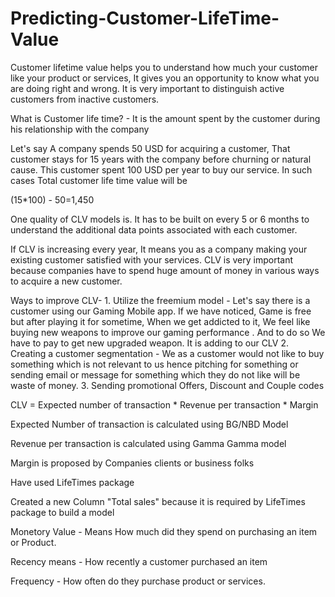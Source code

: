 # Predicting-Customer-LifeTime-Value

Customer lifetime value helps you to understand how much your customer like your product or services, It gives you an opportunity to know what you are doing right and wrong. It is very important to distinguish active customers from inactive customers.

  What is Customer life time? - It is the amount spent by the customer during his relationship with the company

 Let's say A company spends 50 USD for acquiring a customer, That customer stays for 15 years with the company before churning or natural cause. This customer spent 100 USD per year to buy our service. In such cases Total customer life time value will be 

(15*100) - 50=1,450 

One quality of CLV models is. It has to be built on every 5 or 6 months to understand the additional data points associated with each customer.

If CLV is increasing every year, It means you as a company making your existing customer satisfied with your services. CLV is very important because companies have to spend huge amount of money in various ways to acquire a new customer.

  Ways to improve CLV-
	1. Utilize the freemium model - Let's say there is a customer using our Gaming Mobile app. If we have noticed, Game is free but after playing it for sometime, When we get addicted to it, We feel like buying new weapons to improve our gaming performance . And to do so We have to pay to get new upgraded weapon.  It is adding to our CLV 
	2. Creating a customer segmentation - We as a customer would not like to buy something which is not relevant to us hence pitching for something or sending email or message for something which they do not like will be waste of money. 
	3. Sending promotional Offers, Discount and Couple codes

CLV = Expected number of transaction *  Revenue per transaction * Margin

Expected Number of transaction is calculated using BG/NBD Model

Revenue per transaction is calculated using Gamma Gamma  model

Margin is proposed by Companies clients or business folks

Have used LifeTimes package

Created a new Column "Total sales" because it is required by LifeTimes package to build a model

Monetory Value - Means How much did they spend on purchasing an item or Product.

Recency means - How recently a customer purchased an item

Frequency - How often do they purchase product or services.
